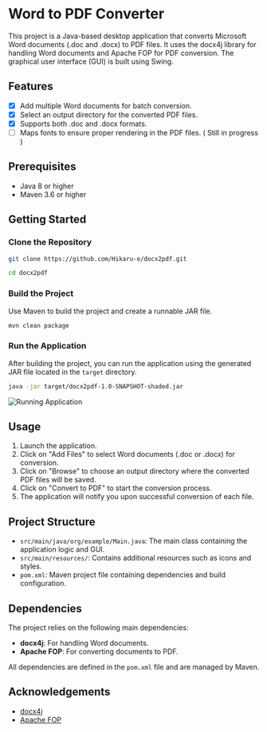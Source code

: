 # Word to PDF Converter

This project is a Java-based desktop application that converts Microsoft Word documents (.doc and .docx) to PDF files. It uses the docx4j library for handling Word documents and Apache FOP for PDF conversion. The graphical user interface (GUI) is built using Swing.

## Features

-   [x] Add multiple Word documents for batch conversion.
-   [x] Select an output directory for the converted PDF files.
-   [x] Supports both .doc and .docx formats.
-   [ ] Maps fonts to ensure proper rendering in the PDF files. ( Still in progress )

## Prerequisites

-   Java 8 or higher
-   Maven 3.6 or higher

## Getting Started

### Clone the Repository

```bash
git clone https://github.com/Hikaru-e/docx2pdf.git
```

```bash
cd docx2pdf 
```
### Build the Project

Use Maven to build the project and create a runnable JAR file.

```bash
mvn clean package
```
### Run the Application

After building the project, you can run the application using the generated JAR file located in the `target` directory.

```bash
java -jar target/docx2pdf-1.0-SNAPSHOT-shaded.jar 
```

![Running Application](https://github.com/Hikaru-e/docx2pdf/assets/77628961/2ff9a562-0a09-4a95-9dd7-5bfff6e02c4b)

## Usage

1.  Launch the application.
2.  Click on "Add Files" to select Word documents (.doc or .docx) for conversion.
3.  Click on "Browse" to choose an output directory where the converted PDF files will be saved.
4.  Click on "Convert to PDF" to start the conversion process.
5.  The application will notify you upon successful conversion of each file.

## Project Structure

-   `src/main/java/org/example/Main.java`: The main class containing the application logic and GUI.
-   `src/main/resources/`: Contains additional resources such as icons and styles.
-   `pom.xml`: Maven project file containing dependencies and build configuration.

## Dependencies

The project relies on the following main dependencies:

-   **docx4j**: For handling Word documents.
-   **Apache FOP**: For converting documents to PDF.

All dependencies are defined in the `pom.xml` file and are managed by Maven.


## Acknowledgements

-   [docx4j](https://github.com/plutext/docx4j)
-   [Apache FOP](https://xmlgraphics.apache.org/fop/)
